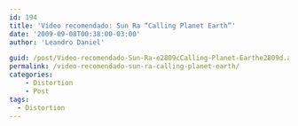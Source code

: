 ```yaml
---
id: 194
title: 'Vídeo recomendado: Sun Ra “Calling Planet Earth”'
date: '2009-09-08T00:38:00-03:00'
author: 'Leandro Daniel'

guid: /post/Video-recomendado-Sun-Ra-e2809cCalling-Planet-Earthe2809d.aspx
permalink: /video-recomendado-sun-ra-calling-planet-earth/
categories:
    - Distortion
    - Post
tags: 
  - Distortion
---
```


<object height="405" width="640"><param name="movie" value="http://www.youtube.com/v/qtHmqbnuZQs&hl=pt-br&fs=1&color1=0x2b405b&color2=0x6b8ab6&border=1"></param><param name="allowFullScreen" value="true"></param><param name="allowscriptaccess" value="always"></param><embed allowfullscreen="true" allowscriptaccess="always" height="405" src="http://www.youtube.com/v/qtHmqbnuZQs&hl=pt-br&fs=1&color1=0x2b405b&color2=0x6b8ab6&border=1" type="application/x-shockwave-flash" width="640"></embed></object>